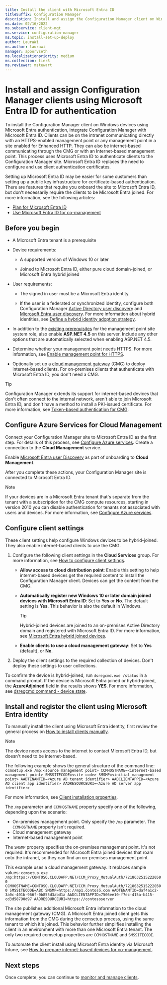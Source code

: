 ```yaml
---
title: Install the client with Microsoft Entra ID
titleSuffix: Configuration Manager
description: Install and assign the Configuration Manager client on Windows devices using Microsoft Entra ID for authentication
ms.date: 02/16/2022
ms.subservice: client-mgt
ms.service: configuration-manager
ms.topic: install-set-up-deploy
author: LauraWi
ms.author: laurawi
manager: apoorvseth
ms.localizationpriority: medium
ms.collection: tier3
ms.reviewer: mstewart
---
```


# Install and assign Configuration Manager clients using Microsoft Entra ID for authentication

To install the Configuration Manager client on Windows devices using Microsoft Entra authentication, integrate Configuration Manager with Microsoft Entra ID. Clients can be on the intranet communicating directly with an HTTPS-enabled management point or any management point in a site enabled for Enhanced HTTP. They can also be internet-based communicating through the CMG or with an Internet-based management point. This process uses Microsoft Entra ID to authenticate clients to the Configuration Manager site. Microsoft Entra ID replaces the need to configure and use client authentication certificates.

Setting up Microsoft Entra ID may be easier for some customers than setting up a public key infrastructure for certificate-based authentication. There are features that require you onboard the site to Microsoft Entra ID, but don't necessarily require the clients to be Microsoft Entra joined.<!-- SCCMDocs issue 1259 --> For more information, see the following articles:

- [Plan for Microsoft Entra ID](../../plan-design/security/plan-for-security.md#azure-active-directory)
- [Use Microsoft Entra ID for co-management](../../../comanage/quickstart-hybrid-aad.md)

## Before you begin

- A Microsoft Entra tenant is a prerequisite

- Device requirements:

  - A supported version of Windows 10 or later

  - Joined to Microsoft Entra ID, either pure cloud domain-joined, or Microsoft Entra hybrid joined

- User requirements:

  - The signed in user must be a Microsoft Entra identity.

  - If the user is a federated or synchronized identity, configure both Configuration Manager [Active Directory user discovery](../../servers/deploy/configure/about-discovery-methods.md#bkmk_aboutUser) and [Microsoft Entra user discovery](../../servers/deploy/configure/about-discovery-methods.md#azureaddisc). For more information about hybrid identities, see [Define a hybrid identity adoption strategy](/azure/active-directory/hybrid/plan-hybrid-identity-design-considerations-identity-adoption-strategy).<!--497750-->

- In addition to the [existing prerequisites](../../plan-design/configs/site-and-site-system-prerequisites.md#management-point) for the management point site system role, also enable **ASP.NET 4.5** on this server. Include any other options that are automatically selected when enabling ASP.NET 4.5.

- Determine whether your management point needs HTTPS. For more information, see [Enable management point for HTTPS](../manage/cmg/configure-authentication.md#enable-management-point-for-https).

- Optionally set up a [cloud management gateway](../manage/cmg/overview.md) (CMG) to deploy internet-based clients. For on-premises clients that authenticate with Microsoft Entra ID, you don't need a CMG.

> [!TIP]
> Configuration Manager extends its support for internet-based devices that don't often connect to the internal network, aren't able to join Microsoft Entra ID, and don't have a method to install a PKI-issued certificate. For more information, see [Token-based authentication for CMG](deploy-clients-cmg-token.md).<!--5686290-->

## Configure Azure Services for Cloud Management

Connect your Configuration Manager site to Microsoft Entra ID as the first step. For details of this process, see [Configure Azure services](../../servers/deploy/configure/azure-services-wizard.md). Create a connection to the **Cloud Management** service.

Enable [Microsoft Entra user Discovery](../../servers/deploy/configure/configure-discovery-methods.md#azureaadisc) as part of onboarding to **Cloud Management**.

After you complete these actions, your Configuration Manager site is connected to Microsoft Entra ID.

> [!NOTE]
> If your devices are in a Microsoft Entra tenant that's separate from the tenant with a subscription for the CMG compute resources, starting in version 2010 you can disable authentication for tenants not associated with users and devices. For more information, see [Configure Azure services](../../servers/deploy/configure/azure-services-wizard.md#disable-authentication).<!--8537319-->

## Configure client settings

These client settings help configure Windows devices to be hybrid-joined. They also enable internet-based clients to use the CMG.

1. Configure the following client settings in the **Cloud Services** group. For more information, see [How to configure client settings](configure-client-settings.md).

    - **Allow access to cloud distribution point**: Enable this setting to help internet-based devices get the required content to install the Configuration Manager client. Devices can get the content from the CMG.<!--495533-->

    - **Automatically register new Windows 10 or later domain joined devices with Microsoft Entra ID**: Set to **Yes** or **No**. The default setting is **Yes**. This behavior is also the default in Windows.

        > [!TIP]
        > Hybrid-joined devices are joined to an on-premises Active Directory domain and registered with Microsoft Entra ID. For more information, see [Microsoft Entra hybrid joined devices](/azure/active-directory/devices/concept-azure-ad-join-hybrid).<!-- MEMDocs#325 -->

    - **Enable clients to use a cloud management gateway**: Set to **Yes** (default), or **No**.

2. Deploy the client settings to the required collection of devices. Don't deploy these settings to user collections.

To confirm the device is hybrid-joined, run `dsregcmd.exe /status` in a command prompt. If the device is Microsoft Entra joined or hybrid-joined, the **AzureAdjoined** field in the results shows **YES**. For more information, see [dsregcmd command - device state](/azure/active-directory/devices/troubleshoot-device-dsregcmd).

<a name='install-and-register-the-client-using-azure-ad-identity'></a>

## Install and register the client using Microsoft Entra identity

To manually install the client using Microsoft Entra identity, first review the general process on [How to install clients manually](deploy-clients-to-windows-computers.md#BKMK_Manual).

> [!Note]
> The device needs access to the internet to contact Microsoft Entra ID, but doesn't need to be internet-based.

The following example shows the general structure of the command line:
`ccmsetup.exe /mp:<source management point> CCMHOSTNAME=<internet-based management point> SMSSITECODE=<site code> SMSMP=<initial management point> AADTENANTID=<Azure AD tenant identifier> AADCLIENTAPPID=<Azure AD client app identifier> AADRESOURCEURI=<Azure AD server app identifier>`

For more information, see [Client installation properties](about-client-installation-properties.md).

The `/mp` parameter and `CCMHOSTNAME` property specify one of the following, depending upon the scenario:

- On-premises management point. Only specify the `/mp` parameter. The `CCMHOSTNAME` property isn't required.
- Cloud management gateway
- Internet-based management point

The `SMSMP` property specifies the on-premises management point. It's not required. It's recommended for Microsoft Entra joined devices that roam onto the intranet, so they can find an on-premises management point.

This example uses a cloud management gateway. It replaces sample values:
`ccmsetup.exe /mp:https://CONTOSO.CLOUDAPP.NET/CCM_Proxy_MutualAuth/72186325152220500 CCMHOSTNAME=CONTOSO.CLOUDAPP.NET/CCM_Proxy_MutualAuth/72186325152220500 SMSSITECODE=ABC SMSMP=https://mp1.contoso.com AADTENANTID=daf4a1c2-3a0c-401b-966f-0b855d3abd1a AADCLIENTAPPID=7506ee10-f7ec-415a-b415-cd3d58790d97 AADRESOURCEURI=https://contososerver`

The site publishes additional Microsoft Entra information to the cloud management gateway (CMG). A Microsoft Entra joined client gets this information from the CMG during the ccmsetup process, using the same tenant to which it's joined. This behavior further simplifies installing the client in an environment with more than one Microsoft Entra tenant. The only two required ccmsetup properties are `CCMHOSTNAME` and `SMSSITECODE`.<!--3607731-->

To automate the client install using Microsoft Entra identity via Microsoft Intune, see [How to prepare internet-based devices for co-management](../../../comanage/how-to-prepare-Win10.md#install-the-configuration-manager-client).

## Next steps

Once complete, you can continue to [monitor and manage clients](../manage/monitor-clients.md).
